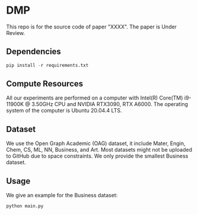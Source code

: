# DMP
This repo is for the source code of paper "XXXX".
The paper is Under Review.

## Dependencies

```python
pip install -r requirements.txt
```

## Compute Resources
All our experiments are performed on a computer with Intel(R) Core(TM) i9-11900K @ 3.50GHz CPU and NVIDIA RTX3090, RTX A6000. The operating system of the computer is Ubuntu 20.04.4 LTS.


## Dataset
We use the Open Graph Academic (OAG) dataset, it include Mater, Engin, Chem, CS, ML, NN, Business, and Art.
Most datasets might not be uploaded to GitHub due to space constraints.
We only provide the smallest Business dataset.

## Usage

We give an example for the Business dataset:

```python
python main.py
```
